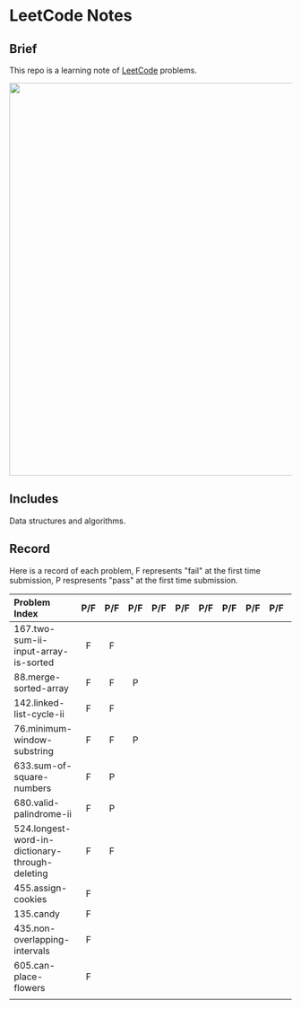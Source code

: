 # LeetCode Notes

## Brief
This repo is a learning note of [LeetCode](https://leetcode.com/) problems.

<p align="center">
  <img src="https://assets.leetcode.com/static_assets/public/webpack_bundles/images/logo-dark.e99485d9b.svg" width="700" align="middle">
</p>

## Includes
Data structures and algorithms.

## Record
Here is a record of each problem, F represents "fail" at the first time submission, P respresents "pass" at the first time submission.

| Problem Index                                   |  P/F  |  P/F  |  P/F  |  P/F  |  P/F  |  P/F  |  P/F  |  P/F  |  P/F  |  P/F  |  P/F  |  P/F  |
| :---------------------------------------------- | :---: | :---: | :---: | :---: | :---: | :---: | :---: | :---: | :---: | :---: | :---: | :---: |
| 167.two-sum-ii-input-array-is-sorted            |   F   |   F   |       |       |       |       |       |       |       |       |       |       |
| 88.merge-sorted-array                           |   F   |   F   |   P   |       |       |       |       |       |       |       |       |       |
| 142.linked-list-cycle-ii                        |   F   |   F   |       |       |       |       |       |       |       |       |       |       |
| 76.minimum-window-substring                     |   F   |   F   |   P   |       |       |       |       |       |       |       |       |       |
| 633.sum-of-square-numbers                       |   F   |   P   |       |       |       |       |       |       |       |       |       |       |
| 680.valid-palindrome-ii                         |   F   |   P   |       |       |       |       |       |       |       |       |       |       |
| 524.longest-word-in-dictionary-through-deleting |   F   |   F   |       |       |       |       |       |       |       |       |       |       |
| 455.assign-cookies                              |   F   |       |       |       |       |       |       |       |       |       |       |       |
| 135.candy                                       |   F   |       |       |       |       |       |       |       |       |       |       |       |
| 435.non-overlapping-intervals                   |   F   |       |       |       |       |       |       |       |       |       |       |       |
| 605.can-place-flowers                           |   F   |       |       |       |       |       |       |       |       |       |       |       |
|                                                 |       |       |       |       |       |       |       |       |       |       |       |       |

